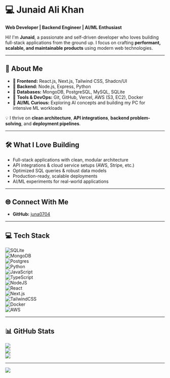 # 💻 Junaid Ali Khan

**Web Developer | Backend Engineer | AI/ML Enthusiast**  

Hi! I'm **Junaid**, a passionate and self-driven developer who loves building full-stack applications from the ground up. I focus on crafting **performant, scalable, and maintainable products** using modern web technologies.

---

## 🚀 About Me  

- 🔹 **Frontend:** React.js, Next.js, Tailwind CSS, Shadcn/UI  
- 🔹 **Backend:** Node.js, Express, Python  
- 🔹 **Databases:** MongoDB, PostgreSQL, MySQL, SQLite  
- 🔹 **Tools & DevOps:** Git, GitHub, Vercel, AWS (S3, EC2), Docker  
- 🔹 **AI/ML Curious:** Exploring AI concepts and building my PC for intensive ML workloads  

💡 I thrive on **clean architecture**, **API integrations**, **backend problem-solving**, and **deployment pipelines**.  

---

## 🛠 What I Love Building  

- Full-stack applications with clean, modular architecture  
- API integrations & cloud service setups (AWS, Stripe, etc.)  
- Optimized SQL queries & robust data models  
- Production-ready, scalable deployments  
- AI/ML experiments for real-world applications  

---

## 🌐 Connect With Me  

- **GitHub:** [juna0704](https://github.com/juna0704)  

---

## 💻 Tech Stack  

![SQLite](https://img.shields.io/badge/sqlite-%2307405e.svg?style=for-the-badge&logo=sqlite&logoColor=white)  
![MongoDB](https://img.shields.io/badge/MongoDB-%234ea94b.svg?style=for-the-badge&logo=mongodb&logoColor=white)  
![Postgres](https://img.shields.io/badge/postgres-%23316192.svg?style=for-the-badge&logo=postgresql&logoColor=white)  
![Python](https://img.shields.io/badge/python-3670A0?style=for-the-badge&logo=python&logoColor=ffdd54)  
![JavaScript](https://img.shields.io/badge/javascript-%23323330.svg?style=for-the-badge&logo=javascript&logoColor=%23F7DF1E)  
![TypeScript](https://img.shields.io/badge/typescript-%23007ACC.svg?style=for-the-badge&logo=typescript&logoColor=white)  
![NodeJS](https://img.shields.io/badge/node.js-6DA55F?style=for-the-badge&logo=node.js&logoColor=white)  
![React](https://img.shields.io/badge/react-%2320232a.svg?style=for-the-badge&logo=react&logoColor=%2361DAFB)  
![Next.js](https://img.shields.io/badge/next.js-black?style=for-the-badge&logo=next.js)  
![TailwindCSS](https://img.shields.io/badge/tailwindcss-%2338B2AC.svg?style=for-the-badge&logo=tailwind-css&logoColor=white)  
![Docker](https://img.shields.io/badge/docker-%230db7ed.svg?style=for-the-badge&logo=docker&logoColor=white)  
![AWS](https://img.shields.io/badge/AWS-%23FF9900.svg?style=for-the-badge&logo=amazon-aws&logoColor=white)  

---

## 📊 GitHub Stats  

![](https://github-readme-stats.vercel.app/api?username=juna0704&theme=dark&hide_border=false&include_all_commits=true&count_private=true)  
![](https://nirzak-streak-stats.vercel.app/?user=juna0704&theme=dark&hide_border=false)  
![](https://github-readme-stats.vercel.app/api/top-langs/?username=juna0704&theme=dark&hide_border=false&layout=compact)  

---

[![](https://visitcount.itsvg.in/api?id=juna0704&icon=0&color=0)](https://visitcount.itsvg.in)  

<!-- Created with ❤️ and GPRM (https://gprm.itsvg.in) -->
